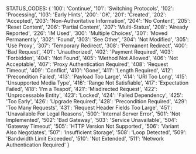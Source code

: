 STATUS_CODES: { '100': 'Continue', '101': 'Switching Protocols', '102': 'Processing', '103': 'Early Hints', '200': 'OK', '201': 'Created', '202': 'Accepted', '203': 'Non-Authoritative Information', '204': 'No Content', '205': 'Reset Content', '206': 'Partial Content', '207': 'Multi-Status', '208': 'Already Reported', '226': 'IM Used', '300': 'Multiple Choices', '301': 'Moved Permanently', '302': 'Found', '303': 'See Other', '304': 'Not Modified', '305': 'Use Proxy', '307': 'Temporary Redirect', '308': 'Permanent Redirect', '400': 'Bad Request', '401': 'Unauthorized', '402': 'Payment Required', '403': 'Forbidden', '404': 'Not Found', '405': 'Method Not Allowed', '406': 'Not Acceptable', '407': 'Proxy Authentication Required', '408': 'Request Timeout', '409': 'Conflict', '410': 'Gone', '411': 'Length Required', '412': 'Precondition Failed', '413': 'Payload Too Large', '414': 'URI
Too Long', '415': 'Unsupported Media Type', '416': 'Range Not Satisfiable', '417': 'Expectation Failed', '418': 'I\'m a Teapot', '421': 'Misdirected Request', '422': 'Unprocessable Entity', '423': 'Locked', '424': 'Failed Dependency', '425': 'Too Early', '426': 'Upgrade Required', '428': 'Precondition Required', '429': 'Too Many Requests', '431': 'Request Header Fields Too Large', '451': 'Unavailable For Legal Reasons', '500': 'Internal Server Error', '501': 'Not Implemented', '502': 'Bad Gateway', '503': 'Service Unavailable', '504': 'Gateway Timeout', '505': 'HTTP Version Not Supported', '506': 'Variant Also Negotiates', '507': 'Insufficient Storage', '508': 'Loop Detected', '509': 'Bandwidth Limit Exceeded', '510': 'Not Extended', '511': 'Network Authentication Required' }
